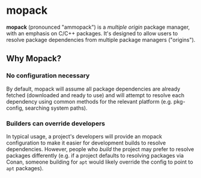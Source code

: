 # mopack

**mopack** (pronounced "ammopack") is a *multiple origin* package manager, with
an emphasis on C/C++ packages. It's designed to allow users to resolve package
dependencies from multiple package managers ("origins").

## Why Mopack?

### No configuration necessary

By default, mopack will assume all package dependencies are already fetched
(downloaded and ready to use) and will attempt to resolve each dependency using
common methods for the relevant platform (e.g. pkg-config, searching system
paths).

### Builders can override developers

In typical usage, a project's developers will provide an mopack configuration to
make it easier for development builds to resolve dependencies. However, people
who *build* the project may prefer to resolve packages differently (e.g. if a
project defaults to resolving packages via Conan, someone building for `apt`
would likely override the config to point to `apt` packages).
